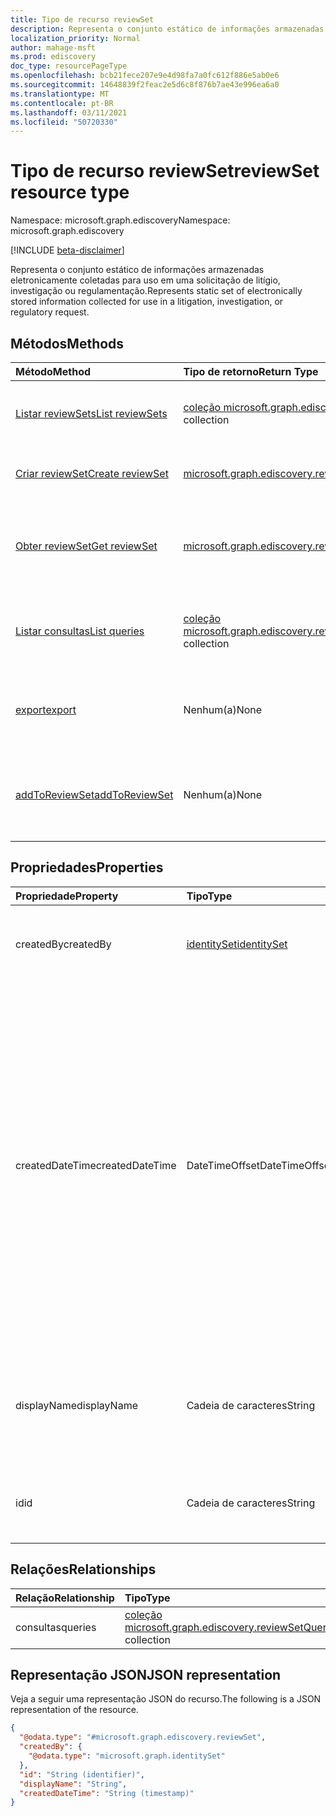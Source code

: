 ```yaml
---
title: Tipo de recurso reviewSet
description: Representa o conjunto estático de informações armazenadas eletronicamente coletadas para uso em uma solicitação de litígio, investigação ou regulamentação.
localization_priority: Normal
author: mahage-msft
ms.prod: ediscovery
doc_type: resourcePageType
ms.openlocfilehash: bcb21fece207e9e4d98fa7a0fc612f886e5ab0e6
ms.sourcegitcommit: 14648839f2feac2e5d6c8f876b7ae43e996ea6a0
ms.translationtype: MT
ms.contentlocale: pt-BR
ms.lasthandoff: 03/11/2021
ms.locfileid: "50720330"
---
```

# <a name="reviewset-resource-type"></a><span data-ttu-id="588b8-103">Tipo de recurso reviewSet</span><span class="sxs-lookup"><span data-stu-id="588b8-103">reviewSet resource type</span></span>

<span data-ttu-id="588b8-104">Namespace: microsoft.graph.ediscovery</span><span class="sxs-lookup"><span data-stu-id="588b8-104">Namespace: microsoft.graph.ediscovery</span></span>

[!INCLUDE [beta-disclaimer](../../includes/beta-disclaimer.md)]

<span data-ttu-id="588b8-105">Representa o conjunto estático de informações armazenadas eletronicamente coletadas para uso em uma solicitação de litígio, investigação ou regulamentação.</span><span class="sxs-lookup"><span data-stu-id="588b8-105">Represents static set of electronically stored information collected for use in a litigation, investigation, or regulatory request.</span></span>

## <a name="methods"></a><span data-ttu-id="588b8-106">Métodos</span><span class="sxs-lookup"><span data-stu-id="588b8-106">Methods</span></span>

| <span data-ttu-id="588b8-107">Método</span><span class="sxs-lookup"><span data-stu-id="588b8-107">Method</span></span>       | <span data-ttu-id="588b8-108">Tipo de retorno</span><span class="sxs-lookup"><span data-stu-id="588b8-108">Return Type</span></span> | <span data-ttu-id="588b8-109">Descrição</span><span class="sxs-lookup"><span data-stu-id="588b8-109">Description</span></span> |
|:-------------|:------------|:------------|
| [<span data-ttu-id="588b8-110">Listar reviewSets</span><span class="sxs-lookup"><span data-stu-id="588b8-110">List reviewSets</span></span>](../api/ediscovery-case-list-reviewsets.md) | <span data-ttu-id="588b8-111">[coleção microsoft.graph.ediscovery.reviewSet](../resources/ediscovery-reviewset.md)</span><span class="sxs-lookup"><span data-stu-id="588b8-111">[microsoft.graph.ediscovery.reviewSet](../resources/ediscovery-reviewset.md) collection</span></span> | <span data-ttu-id="588b8-112">Obter uma coleção de **objetos reviewset.**</span><span class="sxs-lookup"><span data-stu-id="588b8-112">Get a collection of **reviewset** objects.</span></span> |
| [<span data-ttu-id="588b8-113">Criar reviewSet</span><span class="sxs-lookup"><span data-stu-id="588b8-113">Create reviewSet</span></span>](../api/ediscovery-case-post-reviewsets.md) | [<span data-ttu-id="588b8-114">microsoft.graph.ediscovery.reviewSet</span><span class="sxs-lookup"><span data-stu-id="588b8-114">microsoft.graph.ediscovery.reviewSet</span></span>](../resources/ediscovery-reviewset.md) | <span data-ttu-id="588b8-115">Criar um novo **conjuntos de revisão**.</span><span class="sxs-lookup"><span data-stu-id="588b8-115">Create a new **reviewset**.</span></span> |
| [<span data-ttu-id="588b8-116">Obter reviewSet</span><span class="sxs-lookup"><span data-stu-id="588b8-116">Get reviewSet</span></span>](../api/ediscovery-reviewset-get.md) | [<span data-ttu-id="588b8-117">microsoft.graph.ediscovery.reviewSet</span><span class="sxs-lookup"><span data-stu-id="588b8-117">microsoft.graph.ediscovery.reviewSet</span></span>](../resources/ediscovery-reviewset.md) | <span data-ttu-id="588b8-118">Leia as propriedades e as relações de um **objeto reviewSet.**</span><span class="sxs-lookup"><span data-stu-id="588b8-118">Read the properties and relationships of a **reviewSet** object.</span></span> |
| [<span data-ttu-id="588b8-119">Listar consultas</span><span class="sxs-lookup"><span data-stu-id="588b8-119">List queries</span></span>](../api/ediscovery-reviewsetquery-list.md)|<span data-ttu-id="588b8-120">[coleção microsoft.graph.ediscovery.reviewSetQuery](../resources/ediscovery-reviewsetquery.md)</span><span class="sxs-lookup"><span data-stu-id="588b8-120">[microsoft.graph.ediscovery.reviewSetQuery](../resources/ediscovery-reviewsetquery.md) collection</span></span>|<span data-ttu-id="588b8-121">Obter uma lista de **recursos reviewSetQuery.**</span><span class="sxs-lookup"><span data-stu-id="588b8-121">Get a list of **reviewSetQuery** resources.</span></span>|
| [<span data-ttu-id="588b8-122">export</span><span class="sxs-lookup"><span data-stu-id="588b8-122">export</span></span>](../api/ediscovery-reviewset-export.md) | <span data-ttu-id="588b8-123">Nenhum(a)</span><span class="sxs-lookup"><span data-stu-id="588b8-123">None</span></span> | <span data-ttu-id="588b8-124">Inicie uma exportação de dados do **conjuntos de revisão.**</span><span class="sxs-lookup"><span data-stu-id="588b8-124">Initiate an export of data from the **reviewset**.</span></span> |
| [<span data-ttu-id="588b8-125">addToReviewSet</span><span class="sxs-lookup"><span data-stu-id="588b8-125">addToReviewSet</span></span>](../api/ediscovery-reviewset-addtoreviewset.md)|<span data-ttu-id="588b8-126">Nenhum(a)</span><span class="sxs-lookup"><span data-stu-id="588b8-126">None</span></span>|<span data-ttu-id="588b8-127">Adicione dados de **uma sourceCollection** a um **conjuntos de revisão**.</span><span class="sxs-lookup"><span data-stu-id="588b8-127">Add data from a **sourceCollection** to a **reviewset**.</span></span>|

## <a name="properties"></a><span data-ttu-id="588b8-128">Propriedades</span><span class="sxs-lookup"><span data-stu-id="588b8-128">Properties</span></span>

| <span data-ttu-id="588b8-129">Propriedade</span><span class="sxs-lookup"><span data-stu-id="588b8-129">Property</span></span>     | <span data-ttu-id="588b8-130">Tipo</span><span class="sxs-lookup"><span data-stu-id="588b8-130">Type</span></span>        | <span data-ttu-id="588b8-131">Descrição</span><span class="sxs-lookup"><span data-stu-id="588b8-131">Description</span></span> |
|:-------------|:------------|:------------|
|<span data-ttu-id="588b8-132">createdBy</span><span class="sxs-lookup"><span data-stu-id="588b8-132">createdBy</span></span>        | [<span data-ttu-id="588b8-133">identitySet</span><span class="sxs-lookup"><span data-stu-id="588b8-133">identitySet</span></span>](/graph/api/resources/identityset) | <span data-ttu-id="588b8-134">O usuário que criou o conjunto de revisão.</span><span class="sxs-lookup"><span data-stu-id="588b8-134">The user who created the review set.</span></span> <span data-ttu-id="588b8-135">Somente leitura.</span><span class="sxs-lookup"><span data-stu-id="588b8-135">Read-only.</span></span> |
|<span data-ttu-id="588b8-136">createdDateTime</span><span class="sxs-lookup"><span data-stu-id="588b8-136">createdDateTime</span></span>  |<span data-ttu-id="588b8-137">DateTimeOffset</span><span class="sxs-lookup"><span data-stu-id="588b8-137">DateTimeOffset</span></span>| <span data-ttu-id="588b8-138">A data em que o conjunto de revisão foi criado.</span><span class="sxs-lookup"><span data-stu-id="588b8-138">The datetime when the review set was created.</span></span> <span data-ttu-id="588b8-139">O tipo Timestamp representa informações de data e hora usando o formato ISO 8601 e está sempre no horário UTC.</span><span class="sxs-lookup"><span data-stu-id="588b8-139">The Timestamp type represents date and time information using ISO 8601 format and is always in UTC time.</span></span> <span data-ttu-id="588b8-140">Por exemplo, meia-noite UTC em 1 de janeiro de 2014 é `2014-01-01T00:00:00Z`.</span><span class="sxs-lookup"><span data-stu-id="588b8-140">For example, midnight UTC on Jan 1, 2014 is `2014-01-01T00:00:00Z`.</span></span> <span data-ttu-id="588b8-141">Somente leitura.</span><span class="sxs-lookup"><span data-stu-id="588b8-141">Read-only.</span></span> |
|<span data-ttu-id="588b8-142">displayName</span><span class="sxs-lookup"><span data-stu-id="588b8-142">displayName</span></span>      |<span data-ttu-id="588b8-143">Cadeia de caracteres</span><span class="sxs-lookup"><span data-stu-id="588b8-143">String</span></span>| <span data-ttu-id="588b8-144">O nome do conjunto de revisão.</span><span class="sxs-lookup"><span data-stu-id="588b8-144">The review set name.</span></span> <span data-ttu-id="588b8-145">O nome é exclusivo com um limite máximo de 64 caracteres.</span><span class="sxs-lookup"><span data-stu-id="588b8-145">The name is unique with a maximum limit of 64 characters.</span></span> |
|<span data-ttu-id="588b8-146">id</span><span class="sxs-lookup"><span data-stu-id="588b8-146">id</span></span>               |<span data-ttu-id="588b8-147">Cadeia de caracteres</span><span class="sxs-lookup"><span data-stu-id="588b8-147">String</span></span>| <span data-ttu-id="588b8-148">O identificador exclusivo do conjunto de revisão.</span><span class="sxs-lookup"><span data-stu-id="588b8-148">The review set unique identifier.</span></span> <span data-ttu-id="588b8-149">Somente leitura.</span><span class="sxs-lookup"><span data-stu-id="588b8-149">Read-only.</span></span> |

## <a name="relationships"></a><span data-ttu-id="588b8-150">Relações</span><span class="sxs-lookup"><span data-stu-id="588b8-150">Relationships</span></span>

| <span data-ttu-id="588b8-151">Relação</span><span class="sxs-lookup"><span data-stu-id="588b8-151">Relationship</span></span> | <span data-ttu-id="588b8-152">Tipo</span><span class="sxs-lookup"><span data-stu-id="588b8-152">Type</span></span>        | <span data-ttu-id="588b8-153">Descrição</span><span class="sxs-lookup"><span data-stu-id="588b8-153">Description</span></span> |
|:-------------|:------------|:------------|
| <span data-ttu-id="588b8-154">consultas</span><span class="sxs-lookup"><span data-stu-id="588b8-154">queries</span></span> |<span data-ttu-id="588b8-155">[coleção microsoft.graph.ediscovery.reviewSetQuery](ediscovery-reviewsetquery.md)</span><span class="sxs-lookup"><span data-stu-id="588b8-155">[microsoft.graph.ediscovery.reviewSetQuery](ediscovery-reviewsetquery.md) collection</span></span>| <span data-ttu-id="588b8-p105">Somente leitura. Anulável.</span><span class="sxs-lookup"><span data-stu-id="588b8-p105">Read-only. Nullable.</span></span>|

## <a name="json-representation"></a><span data-ttu-id="588b8-158">Representação JSON</span><span class="sxs-lookup"><span data-stu-id="588b8-158">JSON representation</span></span>

<span data-ttu-id="588b8-159">Veja a seguir uma representação JSON do recurso.</span><span class="sxs-lookup"><span data-stu-id="588b8-159">The following is a JSON representation of the resource.</span></span>

<!-- {
  "blockType": "resource",
  "optionalProperties": [

  ],
  "@odata.type": "microsoft.graph.ediscovery.reviewSet",
  "keyProperty": "id"
}-->

```json
{
  "@odata.type": "#microsoft.graph.ediscovery.reviewSet",
  "createdBy": {
    "@odata.type": "microsoft.graph.identitySet"
  },
  "id": "String (identifier)",
  "displayName": "String",
  "createdDateTime": "String (timestamp)"
}
```

<!-- uuid: 16cd6b66-4b1a-43a1-adaf-3a886856ed98
2019-02-04 14:57:30 UTC -->
<!-- {
  "type": "#page.annotation",
  "description": "reviewSet resource",
  "keywords": "",
  "section": "documentation",
  "tocPath": ""
}-->

